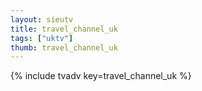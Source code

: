 ```yaml
--- 
layout: sieutv
title: travel_channel_uk
tags: ["uktv"]
thumb: travel_channel_uk
---
```

{% include tvadv key=travel_channel_uk %}

